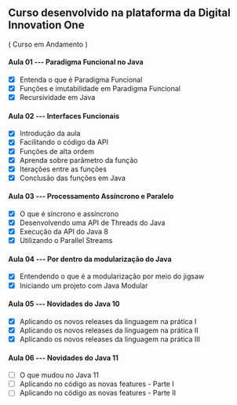 ## Curso desenvolvido na plataforma da Digital Innovation One

( Curso em Andamento )

#### Aula 01 --- Paradigma Funcional no Java

 - [x] Entenda o que é Paradigma Funcional
 - [x]  Funções e imutabilidade em Paradigma Funcional
 - [x] Recursividade em Java
 
 #### Aula 02 --- Interfaces Funcionais
 
 - [x] Introdução da aula
 - [x] Facilitando o código da API
 - [x] Funções de alta ordem
 - [x] Aprenda sobre parâmetro da função
 - [x] Iterações entre as funções
 - [x] Conclusão das funções em Java
 
 #### Aula 03 --- Processamento Assíncrono e Paralelo
 
 - [x] O que é síncrono e assíncrono
 - [x] Desenvolvendo uma API de Threads do Java
 - [x] Execução da API do Java 8
 - [x] Utilizando o Parallel Streams
 
 #### Aula 04 --- Por dentro da modularização do Java
 
 - [x] Entendendo o que é a modularização por meio do jigsaw
 - [x] Iniciando um projeto com Java Modular
 
 #### Aula 05 --- Novidades do Java 10
 
 - [x] Aplicando os novos releases da linguagem na prática I
 - [x] Aplicando os novos releases da linguagem na prática II
 - [x] Aplicando os novos releases da linguagem na prática III
 
 #### Aula 06 --- Novidades do Java 11
 - [ ] O que mudou no Java 11
 - [ ] Aplicando no código as novas features - Parte I
 - [ ] Aplicando no código as novas features - Parte II
